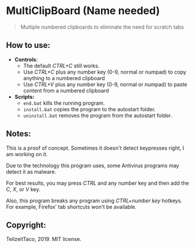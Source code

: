 # MultiClipBoard (Name needed)
> Multiple numbered clipboards to eliminate the need for scratch tabs

## How to use:
* **Controls**:
  * The default *CTRL+C* still works.
  * Use *CTRL+C* plus any number key  (0-9, normal or numpad) to copy anything to a numbered clipboard
  * Use *CTRL+V* plus any number key  (0-9, normal or numpad) to paste content from a numbered clipboard
* **Scripts:**
   * ```end.bat``` kills the running program.
   * ```install.bat``` copies the program to the autostart folder.
   * ```uninstall.bat``` removes the program from the autostart folder.

## Notes:
This is a proof of concept. Sometimes it doesn't detect keypresses right, I am working on it.

Due to the technology this program uses, some Antivirus programs may detect it as malware.

For best results, you may press *CTRL* and any number key and then add the *C*, *X*, or *V* key.

Also, this program breaks any program using *CTRL+number key* hotkeys. For example, Firefox' tab shortcuts won't be available.

## Copyright:
TeilzeitTaco, 2019. MIT license.
